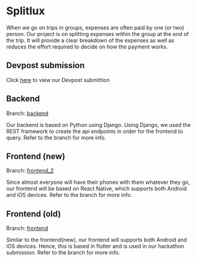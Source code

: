 # Splitlux

When we go on trips in groups, expenses are often paid by one (or two) person. Our project is on splitting expenses within the group at the end of the trip. It will provide a clear breakdown of the expenses as well as reduces the effort required to decide on how the payment works.

## Devpost submission
Click [here](https://devpost.com/software/splitlux) to view our Devpost submittion

## Backend
Branch: [backend](https://github.com/marcuspeh/Splitlux/tree/backend)

Our backend is based on Python using Django. Using Django, we used the REST framework to create the api endpoints in order for the frontend to query. Refer to the branch for more info.

## Frontend (new)
Branch: [frontend_2](https://github.com/marcuspeh/Splitlux/tree/frontend_2)

Since almost everyone will have their phones with them whatever they go, our frontend will be based on React Native, which supports both Android and iOS devices. Refer to the branch for more info.

## Frontend (old)
Branch: [frontend](https://github.com/marcuspeh/Splitlux/tree/frontend)

Similar to the frontend(new), our frontend will supports both Android and iOS devices. Hence, this is based in flutter and is used in our hackathon submission. Refer to the branch for more info.

